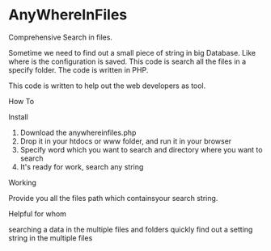 # AnyWhereInFiles

Comprehensive Search in files.

Sometime we need to find out a small piece of string in big Database. Like where is the configuration is saved. This code is search all the files in a specify folder. The code is written in PHP.

This code is written to help out the web developers as tool.

How To

Install

1. Download the anywhereinfiles.php
2. Drop it in your htdocs or www folder, and run it in your browser
3. Specify word which you want to search and directory  where you  want to  search 
4. It's ready for work, search any string

Working

Provide  you  all the  files  path which  containsyour search string.

Helpful for whom

searching a data in the multiple files and folders 
quickly find out a setting string in the multiple files 
